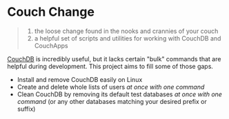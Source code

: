 # Couch Change

> 1. the loose change found in the nooks and crannies of your couch
> 2. a helpful set of scripts and utilities for working with CouchDB and CouchApps

[CouchDB](http://couchdb.apache.org) is incredibly useful, but it lacks certain "bulk" commands that are helpful during development. This project aims to fill some of those gaps.

- Install and remove CouchDB easily on Linux
- Create and delete whole lists of users _at once with one command_
- Clean CouchDB by removing its default test databases _at once with one command_ (or any other databases matching your desired prefix or suffix)
